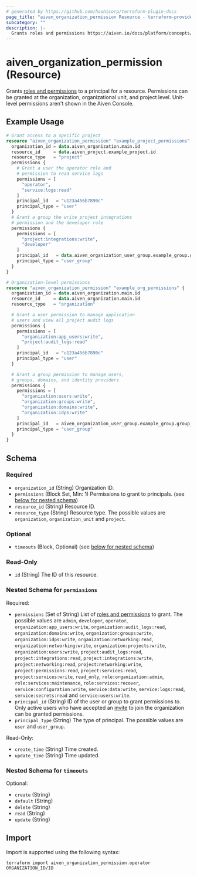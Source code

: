 ```yaml
---
# generated by https://github.com/hashicorp/terraform-plugin-docs
page_title: "aiven_organization_permission Resource - terraform-provider-aiven"
subcategory: ""
description: |-
  Grants roles and permissions https://aiven.io/docs/platform/concepts/permissions to a principal for a resource. Permissions can be granted at the organization, organizational unit, and project level. Unit-level permissions aren't shown in the Aiven Console.
---
```


# aiven_organization_permission (Resource)

Grants [roles and permissions](https://aiven.io/docs/platform/concepts/permissions) to a principal for a resource. Permissions can be granted at the organization, organizational unit, and project level. Unit-level permissions aren't shown in the Aiven Console.

## Example Usage

```terraform
# Grant access to a specific project
resource "aiven_organization_permission" "example_project_permissions" {
  organization_id = data.aiven_organization.main.id
  resource_id     = data.aiven_project.example_project.id
  resource_type   = "project"
  permissions {
    # Grant a user the operator role and 
    # permission to read service logs
    permissions = [
      "operator",
      "service:logs:read"
    ]
    principal_id   = "u123a456b7890c"
    principal_type = "user"
  }
  # Grant a group the write project integrations 
  # permission and the developer role 
  permissions {
    permissions = [
      "project:integrations:write",
      "developer"
    ]
    principal_id   = data.aiven_organization_user_group.example_group.group_id
    principal_type = "user_group"
  }
}

# Organization-level permissions
resource "aiven_organization_permission" "example_org_permissions" {
  organization_id = data.aiven_organization.main.id
  resource_id     = data.aiven_organization.main.id
  resource_type   = "organization"

  # Grant a user permission to manage application 
  # users and view all project audit logs
  permissions {
    permissions = [
      "organization:app_users:write",
      "project:audit_logs:read"
    ]
    principal_id   = "u123a456b7890c" 
    principal_type = "user"
  }

  # Grant a group permission to manage users,
  # groups, domains, and identity providers
  permissions {
    permissions = [
      "organization:users:write",
      "organization:groups:write",
      "organization:domains:write",
      "organization:idps:write"
    ]
    principal_id   = aiven_organization_user_group.example_group.group_id
    principal_type = "user_group"
  }
}
```

<!-- schema generated by tfplugindocs -->
## Schema

### Required

- `organization_id` (String) Organization ID.
- `permissions` (Block Set, Min: 1) Permissions to grant to principals. (see [below for nested schema](#nestedblock--permissions))
- `resource_id` (String) Resource ID.
- `resource_type` (String) Resource type. The possible values are `organization`, `organization_unit` and `project`.

### Optional

- `timeouts` (Block, Optional) (see [below for nested schema](#nestedblock--timeouts))

### Read-Only

- `id` (String) The ID of this resource.

<a id="nestedblock--permissions"></a>
### Nested Schema for `permissions`

Required:

- `permissions` (Set of String) List of [roles and permissions](https://aiven.io/docs/platform/concepts/permissions) to grant. The possible values are `admin`, `developer`, `operator`, `organization:app_users:write`, `organization:audit_logs:read`, `organization:domains:write`, `organization:groups:write`, `organization:idps:write`, `organization:networking:read`, `organization:networking:write`, `organization:projects:write`, `organization:users:write`, `project:audit_logs:read`, `project:integrations:read`, `project:integrations:write`, `project:networking:read`, `project:networking:write`, `project:permissions:read`, `project:services:read`, `project:services:write`, `read_only`, `role:organization:admin`, `role:services:maintenance`, `role:services:recover`, `service:configuration:write`, `service:data:write`, `service:logs:read`, `service:secrets:read` and `service:users:write`.
- `principal_id` (String) ID of the user or group to grant permissions to. Only active users who have accepted an [invite](https://aiven.io/docs/platform/howto/manage-org-users) to join the organization can be granted permissions.
- `principal_type` (String) The type of principal. The possible values are `user` and `user_group`.

Read-Only:

- `create_time` (String) Time created.
- `update_time` (String) Time updated.


<a id="nestedblock--timeouts"></a>
### Nested Schema for `timeouts`

Optional:

- `create` (String)
- `default` (String)
- `delete` (String)
- `read` (String)
- `update` (String)

## Import

Import is supported using the following syntax:

```shell
terraform import aiven_organization_permission.operator ORGANIZATION_ID/ID
```
